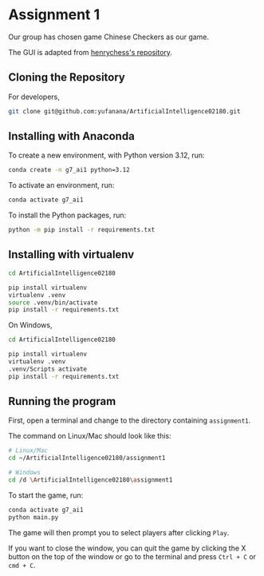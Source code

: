 # Assignment 1

Our group has chosen game Chinese Checkers as our game.

The GUI is adapted from [henrychess's repository](https://github.com/henrychess/pygame-chinese-checkers/).

## Cloning the Repository

For developers,

```bash
git clone git@github.com:yufanana/ArtificialIntelligence02180.git
```

## Installing with Anaconda

To create a new environment, with Python version 3.12, run:

```bash
conda create -n g7_ai1 python=3.12
```

To activate an environment, run:

```bash
conda activate g7_ai1
```

To install the Python packages, run:

```bash
python -m pip install -r requirements.txt
```

## Installing with virtualenv

```bash
cd ArtificialIntelligence02180

pip install virtualenv
virtualenv .venv
source .venv/bin/activate
pip install -r requirements.txt
```

On Windows,

```bash
cd ArtificialIntelligence02180

pip install virtualenv
virtualenv .venv
.venv/Scripts activate
pip install -r requirements.txt
```

## Running the program

First, open a terminal and change to the directory containing `assignment1`.

The command on Linux/Mac should look like this:

```bash
# Linux/Mac
cd ~/ArtificialIntelligence02180/assignment1

# Windows
cd /d \ArtificialIntelligence02180\assignment1
```

To start the game, run:

```bash
conda activate g7_ai1
python main.py
```

The game will then prompt you to select players after clicking `Play`.

If you want to close the window, you can quit the game by clicking the X button on the top of the window or go to the terminal and press `Ctrl + C` or `cmd + C`.
